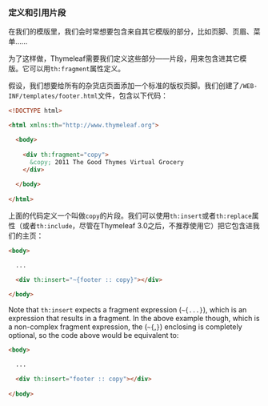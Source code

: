 ### 定义和引用片段

在我们的模版里，我们会时常想要包含来自其它模版的部分，比如页脚、页眉、菜单……

为了这样做，Thymeleaf需要我们定义这些部分——片段，用来包含进其它模版。它可以用`th:fragment`属性定义。

假设，我们想要给所有的杂货店页面添加一个标准的版权页脚。我们创建了`/WEB-INF/templates/footer.html`文件，包含以下代码：
```html
<!DOCTYPE html>

<html xmlns:th="http://www.thymeleaf.org">

  <body>
  
    <div th:fragment="copy">
      &copy; 2011 The Good Thymes Virtual Grocery
    </div>
  
  </body>
  
</html>
```
上面的代码定义一个叫做`copy`的片段。我们可以使用`th:insert`或者`th:replace`属性（或者`th:include`，尽管在Thymeleaf 3.0之后，不推荐使用它）把它包含进我们的主页：
```html
<body>

  ...

  <div th:insert="~{footer :: copy}"></div>
  
</body>
```
Note that `th:insert` expects a fragment expression (`~{...}`), which is an expression that results in a fragment. In the above example though, which is a non-complex fragment expression, the (`~{`,`}`) enclosing is completely optional, so the code above would be equivalent to:
```html
<body>

  ...

  <div th:insert="footer :: copy"></div>
  
</body>
```